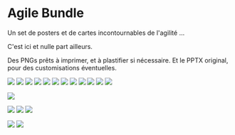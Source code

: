 # Agile Bundle

Un set de posters et de cartes incontournables de l'agilité ... 

C'est ici et nulle part ailleurs.

Des PNGs prêts à imprimer, et à plastifier si nécessaire. 
Et le PPTX original, pour des customisations éventuelles.

![](Cartes-Emoticons/emoticons.jpg)
![](Cartes-Planning-Poker/planning-poker.jpg)
![](Cartes-Cognitive-Biases/cognitive-biases.jpg)
![](Cartes-Meetings-ELMO/elmo1.jpg)
![](Cartes-Meetings/24cards.jpg)
![](Cartes-Meetings/9cards.jpg)
![](Cartes-Meteo/meteo.jpg)
![](Cartes-Photolangage/Photolangage.png)
![](Cartes-Roles-Scrum-Master/scrum-master.jpg)
![](Web-Links/Agile-Pattern-Cards.jpg)
![](Web-Links/dandy-people-collection.jpg)
![](Posters-KeepCalm/KeepCalm.jpg)

![](Cartes-Planning-Poker-XL/planning-poker-xl.png)

![](Agile-Kakemonos/Agile-Kakemono-InAction.png)
![](Agile-Kakemonos/Extended-Scrum-InAction.png)
![](Agile-Kakemonos/Lean-Kanban-InAction.png)

![](Team-Feedbacks-A3/Team-Feedbacks-InAction.jpg)
![](Team-NikoNikoWeek-A3/Team-NikoNikoWeek-InAction.jpg)
